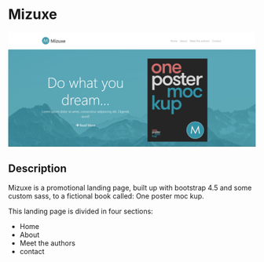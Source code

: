 # Mizuxe

![Main image](readme/main-img.png)

## Description
Mizuxe is a promotional landing page, built up with bootstrap 4.5 and some custom sass, to a fictional book called: One poster moc kup.

This landing page is divided in four sections:

- Home
- About
- Meet the authors
- contact